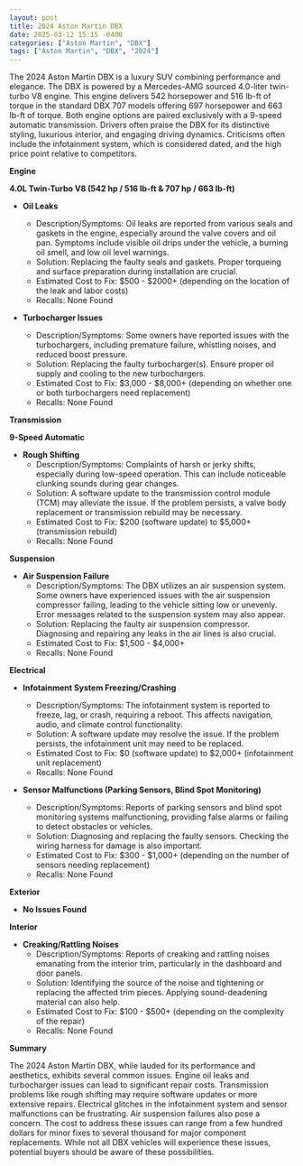```yaml
---
layout: post
title: 2024 Aston Martin DBX
date: 2025-03-12 15:15 -0400
categories: ["Aston Martin", "DBX"]
tags: ["Aston Martin", "DBX", "2024"]
---
```

The 2024 Aston Martin DBX is a luxury SUV combining performance and elegance. The DBX is powered by a Mercedes-AMG sourced 4.0-liter twin-turbo V8 engine. This engine delivers 542 horsepower and 516 lb-ft of torque in the standard DBX 707 models offering 697 horsepower and 663 lb-ft of torque. Both engine options are paired exclusively with a 9-speed automatic transmission. Drivers often praise the DBX for its distinctive styling, luxurious interior, and engaging driving dynamics. Criticisms often include the infotainment system, which is considered dated, and the high price point relative to competitors.

**Engine**

**4.0L Twin-Turbo V8 (542 hp / 516 lb-ft & 707 hp / 663 lb-ft)**

* **Oil Leaks**
    * Description/Symptoms: Oil leaks are reported from various seals and gaskets in the engine, especially around the valve covers and oil pan. Symptoms include visible oil drips under the vehicle, a burning oil smell, and low oil level warnings.
    * Solution: Replacing the faulty seals and gaskets. Proper torqueing and surface preparation during installation are crucial.
    * Estimated Cost to Fix: $500 - $2000+ (depending on the location of the leak and labor costs)
    * Recalls: None Found

* **Turbocharger Issues**
    * Description/Symptoms: Some owners have reported issues with the turbochargers, including premature failure, whistling noises, and reduced boost pressure.
    * Solution: Replacing the faulty turbocharger(s). Ensure proper oil supply and cooling to the new turbochargers.
    * Estimated Cost to Fix: $3,000 - $8,000+ (depending on whether one or both turbochargers need replacement)
    * Recalls: None Found

**Transmission**

**9-Speed Automatic**

* **Rough Shifting**
    * Description/Symptoms: Complaints of harsh or jerky shifts, especially during low-speed operation. This can include noticeable clunking sounds during gear changes.
    * Solution: A software update to the transmission control module (TCM) may alleviate the issue. If the problem persists, a valve body replacement or transmission rebuild may be necessary.
    * Estimated Cost to Fix: $200 (software update) to $5,000+ (transmission rebuild)
    * Recalls: None Found

**Suspension**

* **Air Suspension Failure**
    * Description/Symptoms: The DBX utilizes an air suspension system. Some owners have experienced issues with the air suspension compressor failing, leading to the vehicle sitting low or unevenly. Error messages related to the suspension system may also appear.
    * Solution: Replacing the faulty air suspension compressor. Diagnosing and repairing any leaks in the air lines is also crucial.
    * Estimated Cost to Fix: $1,500 - $4,000+
    * Recalls: None Found

**Electrical**

* **Infotainment System Freezing/Crashing**
    * Description/Symptoms: The infotainment system is reported to freeze, lag, or crash, requiring a reboot. This affects navigation, audio, and climate control functionality.
    * Solution: A software update may resolve the issue. If the problem persists, the infotainment unit may need to be replaced.
    * Estimated Cost to Fix: $0 (software update) to $2,000+ (infotainment unit replacement)
    * Recalls: None Found

* **Sensor Malfunctions (Parking Sensors, Blind Spot Monitoring)**
    * Description/Symptoms: Reports of parking sensors and blind spot monitoring systems malfunctioning, providing false alarms or failing to detect obstacles or vehicles.
    * Solution: Diagnosing and replacing the faulty sensors. Checking the wiring harness for damage is also important.
    * Estimated Cost to Fix: $300 - $1,000+ (depending on the number of sensors needing replacement)
    * Recalls: None Found

**Exterior**

* **No Issues Found**

**Interior**

* **Creaking/Rattling Noises**
    * Description/Symptoms: Reports of creaking and rattling noises emanating from the interior trim, particularly in the dashboard and door panels.
    * Solution: Identifying the source of the noise and tightening or replacing the affected trim pieces. Applying sound-deadening material can also help.
    * Estimated Cost to Fix: $100 - $500+ (depending on the complexity of the repair)
    * Recalls: None Found

**Summary**

The 2024 Aston Martin DBX, while lauded for its performance and aesthetics, exhibits several common issues. Engine oil leaks and turbocharger issues can lead to significant repair costs. Transmission problems like rough shifting may require software updates or more extensive repairs. Electrical glitches in the infotainment system and sensor malfunctions can be frustrating. Air suspension failures also pose a concern. The cost to address these issues can range from a few hundred dollars for minor fixes to several thousand for major component replacements. While not all DBX vehicles will experience these issues, potential buyers should be aware of these possibilities.

